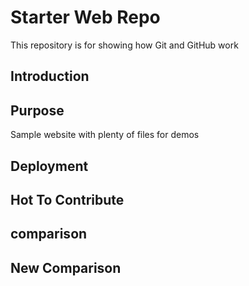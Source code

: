 # Starter Web Repo

This repository is for showing how Git and GitHub work

## Introduction

## Purpose

Sample website with plenty of files for demos

## Deployment

## Hot To Contribute

## comparison

## New Comparison
